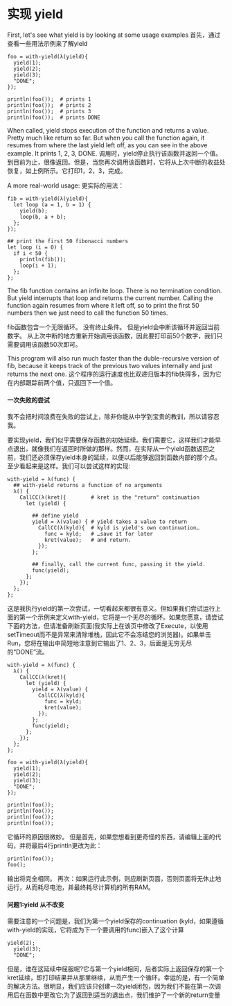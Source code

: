 # 实现 yield 

First, let's see what yield is by looking at some usage examples
首先，通过查看一些用法示例来了解yield

```
foo = with-yield(λ(yield){
  yield(1);
  yield(2);
  yield(3);
  "DONE";
});

println(foo());  # prints 1
println(foo());  # prints 2
println(foo());  # prints 3
println(foo());  # prints DONE
```

When called, yield stops execution of the function and returns a value. Pretty much like return so far. But when you call the function again, it resumes from where the last yield left off, as you can see in the above example. It prints 1, 2, 3, DONE.
调用时，yield停止执行该函数并返回一个值。到目前为止，很像返回。但是，当您再次调用该函数时，它将从上次中断的收益处恢复，如上例所示。它打印1，2，3，完成。 

A more real-world usage:
更实际的用法：

```
fib = with-yield(λ(yield){
  let loop (a = 1, b = 1) {
    yield(b);
    loop(b, a + b);
  };
});

## print the first 50 fibonacci numbers
let loop (i = 0) {
  if i < 50 {
    println(fib());
    loop(i + 1);
  };
};
```

The fib function contains an infinite loop. There is no termination condition. But yield interrupts that loop and returns the current number. Calling the function again resumes from where it left off, so to print the first 50 numbers then we just need to call the function 50 times.

fib函数包含一个无限循环。 没有终止条件。 但是yield会中断该循环并返回当前数字。 从上次中断的地方重新开始调用该函数，因此要打印前50个数字，我们只需要调用该函数50次即可。

This program will also run much faster than the duble-recursive version of fib, because it keeps track of the previous two values internally and just returns the next one.
这个程序的运行速度也比双递归版本的fib快得多，因为它在内部跟踪前两个值，只返回下一个值。

#### 一次失败的尝试
我不会把时间浪费在失败的尝试上，除非你能从中学到宝贵的教训，所以请容忍我。

要实现yield，我们似乎需要保存函数的初始延续。我们需要它，这样我们才能早点退出，就像我们在返回时所做的那样。然而，在实际从一个yield函数返回之前，我们还必须保存yield本身的延续，以便以后能够返回到函数内部的那个点。至少看起来是这样。我们可以尝试这样的实现:
```
with-yield = λ(func) {
  ## with-yield returns a function of no arguments
  λ() {
    CallCC(λ(kret){        # kret is the "return" continuation
      let (yield) {

        ## define yield
        yield = λ(value) { # yield takes a value to return
          CallCC(λ(kyld){  # kyld is yield's own continuation…
            func = kyld;   # …save it for later
            kret(value);   # and return.
          });
        };

        ## finally, call the current func, passing it the yield.
        func(yield);
      };
    });
  };
};
```

这是我执行yield的第一次尝试，一切看起来都很有意义。但如果我们尝试运行上面的第一个示例来定义with-yield，它将是一个无尽的循环。如果您愿意，请尝试下面的方法，但请准备刷新页面(我实际上在该页中修改了Execute，以使用setTimeout而不是异常来清除堆栈，因此它不会冻结您的浏览器)。如果单击Run，您将在输出中简短地注意到它输出了1、2、3，后面是无穷无尽的“DONE”流。

```
with-yield = λ(func) {
  λ() {
    CallCC(λ(kret){
      let (yield) {
        yield = λ(value) {
          CallCC(λ(kyld){
            func = kyld;
            kret(value);
          });
        };
        func(yield);
      };
    });
  };
};

foo = with-yield(λ(yield){
  yield(1);
  yield(2);
  yield(3);
  "DONE";
});

println(foo());
println(foo());
println(foo());
println(foo());

```
它循环的原因很微妙。 但是首先，如果您想看到更奇怪的东西，请编辑上面的代码，并将最后4行println更改为此：
```
println(foo());
foo();
```

输出将完全相同。 再次：如果运行此示例，则应刷新页面，否则页面将无休止地运行，从而耗尽电池，并最终耗尽计算机的所有RAM。

#### 问题1:yield 从不改变

需要注意的一个问题是，我们为第一个yield保存的continuation (kyld，如果遵循with-yield的实现，它将成为下一个要调用的func)嵌入了这个计算
```
yield(2);
  yield(3);
  "DONE";
```

但是，谁在这延续中屈服呢?它与第一个yield相同，后者实际上返回保存的第一个kret延续，即打印结果并从那里继续，从而产生一个循环。幸运的是，有一个简单的解决方法。很明显，我们应该只创建一次yield闭包，因为我们不能在第一次调用后在函数中更改它;为了返回到适当的退出点，我们维护了一个新的return变量
